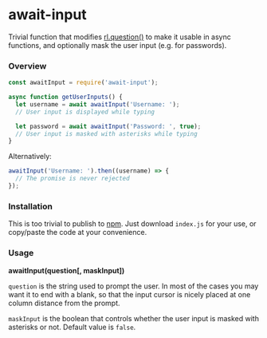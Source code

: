 # await-input

Trivial function that modifies [rl.question()](https://nodejs.org/dist/latest-v8.x/docs/api/readline.html#readline_rl_question_query_callback) to make it usable in async functions, and optionally mask the user input (e.g. for passwords).

### Overview

```javascript
const awaitInput = require('await-input');

async function getUserInputs() {
  let username = await awaitInput('Username: ');
  // User input is displayed while typing

  let password = await awaitInput('Password: ', true);
  // User input is masked with asterisks while typing
}
```

Alternatively:

```javascript
awaitInput('Username: ').then((username) => {
  // The promise is never rejected
});
```

### Installation

This is too trivial to publish to [npm](https://www.npmjs.com/). Just download `index.js` for your use, or copy/paste the code at your convenience.

### Usage

**awaitInput(question[, maskInput])**

`question` is the string used to prompt the user. In most of the cases you may want it to end with a blank, so that the input cursor is nicely placed at one column distance from the prompt.

`maskInput` is the boolean that controls whether the user input is masked with asterisks or not. Default value is `false`.
